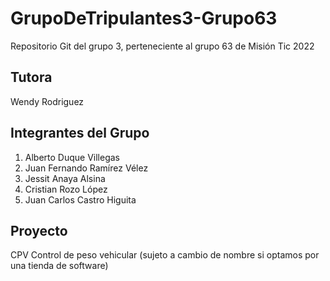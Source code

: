 # GrupoDeTripulantes3-Grupo63
Repositorio Git del grupo 3, perteneciente al grupo 63 de Misión Tic 2022

## Tutora
Wendy Rodriguez

## Integrantes del Grupo

1. Alberto Duque Villegas
2. Juan Fernando Ramírez Vélez
3. Jessit Anaya Alsina
4. Cristian Rozo López
5. Juan Carlos Castro Higuita

## Proyecto
CPV Control de peso vehicular
(sujeto a cambio de nombre si optamos por una tienda de software)
